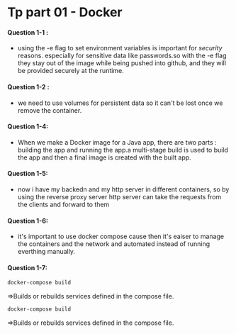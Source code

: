 # Tp part 01 - Docker

#### Question 1-1 :

- using the -e flag to set environment variables is important for _security_ reasons. especially for sensitive data like passwords.so with the -e flag they stay out of the image while being pushed into github, and they will be provided securely at the runtime.

#### Question 1-2 :

- we need to use volumes for persistent data so it can't be lost once we remove the container.

#### Question 1-4:

- When we make a Docker image for a Java app, there are two parts : building the app and running the app.a multi-stage build is used to build the app and then a final image is created with the built app.

#### Question 1-5:

- now i have my backedn and my http server in different containers, so by using the reverse proxy server http server can take the requests from the clients and forward to them

#### Question 1-6:

- it's important to use docker compose cause then it's eaiser to manage the containers and the network and automated instead of running everthing manually.

#### Question 1-7:

```bash
docker-compose build
```

=>Builds or rebuilds services defined in the compose file.


```bash
docker-compose build
```

=>Builds or rebuilds services defined in the compose file.

